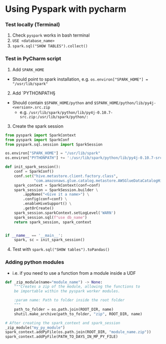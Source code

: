 # Using Pyspark with pycharm

### Test locally (Terminal)

1) Check `pyspark` works in bash terminal
2) `USE <database_name>`
3) `spark.sql("SHOW TABLES").collect()`

### Test in PyCharm script
1) Add `SPARK_HOME`
- Should point to spark installation, e.g. `os.environ["SPARK_HOME"] = "/usr/lib/spark"`

2) Add `PYTHONPATH§
- Should contain `$SPARK_HOME/python` and `$SPARK_HOME/python/lib/py4j-<version>.src.zip`
  * e.g. `/usr/lib/spark/python/lib/py4j-0.10.7-src.zip:/usr/lib/spark/python/:`

3) Create the spark session
```python
from pyspark import SparkContext
from pyspark import SparkConf
from pyspark.sql.session import SparkSession

os.environ["SPARK_HOME"] = "/usr/lib/spark"
os.environ["PYTHONPATH"] += ':/usr/lib/spark/python/lib/py4j-0.10.7-src.zip:/usr/lib/spark/python/:'

def init_spark_session():
    conf = SparkConf()
    conf.set("hive.metastore.client.factory.class",
             "com.amazonaws.glue.catalog.metastore.AWSGlueDataCatalogHiveClientFactory")
    spark_context = SparkContext(conf=conf)
    spark_session = SparkSession.builder \
        .appName("<Give it a name>") \
        .config(conf=conf) \
        .enableHiveSupport() \
        .getOrCreate()
    spark_session.sparkContext.setLogLevel('WARN')
    spark_session.sql(f"use db_name")
    return spark_session, spark_context


if __name__ == '__main__':
    spark, sc = init_spark_session()
```
4) Test with `spark.sql("SHOW tables").toPandas()`

### Adding python modules
* i.e. if you need to use a function from a module inside a UDF
```python
def _zip_module(name="module_name") -> None:
    """Creates a zip of the module, allowing the functions to
    be importable within the pyspark worker modules.

    :param name: Path to folder inside the root folder
    """
    path_to_folder = os.path.join(ROOT_DIR, name)
    shutil.make_archive(path_to_folder, "zip", ROOT_DIR, name)

# After creating the spark_context and spark_session
_zip_module("my_py_module")
spark_context.addPyFile(os.path.join(ROOT_DIR, "module_name.zip"))
spark_context.addPyFile(PATH_TO_DAYS_IN_MP_PY_FILE)
```

